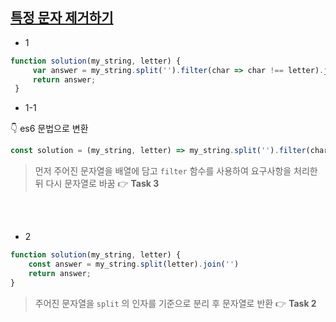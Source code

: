 ## <a href='https://school.programmers.co.kr/learn/courses/30/lessons/120826'>특정 문자 제거하기</a>

- 1
```js
function solution(my_string, letter) {
     var answer = my_string.split('').filter(char => char !== letter).join('')
     return answer;
 }
```



- 1-1
  
👇 es6 문법으로 변환
```js
const solution = (my_string, letter) => my_string.split('').filter(char => char !== letter).join('');
```

> 먼저 주어진 문자열을 배열에 담고 `filter` 함수를 사용하여 요구사항을 처리한 뒤 다시 문자열로 바꿈 👉 **Task 3**

<br />
<br />

- 2
```js
function solution(my_string, letter) {
    const answer = my_string.split(letter).join('')
    return answer;
}
```

> 주어진 문자열을 `split` 의 인자를 기준으로 분리 후 문자열로 반환 👉 **Task 2**
